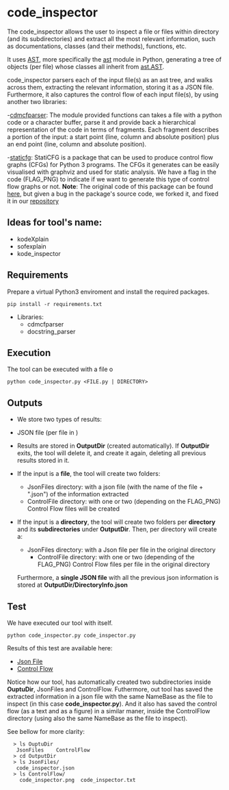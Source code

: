 # code_inspector

The code_inspector allows the user to inspect a file or files within directory 
(and its subdirectories) and extract all the most relevant information, 
such as documentations, classes (and their methods), functions, etc.

It uses [AST](https://en.wikipedia.org/wiki/Abstract_syntax_tree), more specifically
the [ast](https://docs.python.org/3/library/ast.html) module in Python, generating
a tree of objects (per file) whose classes all inherit from [ast.AST](https://docs.python.org/3/library/ast.html#ast.AST).

code_inspector parsers each of the input file(s) as an ast tree, and walks across them, extracting
the relevant information, storing it as a JSON file.  Furthermore, it also captures the control
flow of each input file(s), by using another two libraries:

-[cdmcfparser](https://pypi.org/project/cdmcfparser/): The module provided functions can takes a file with a python code or a character buffer, parse it and provide back a hierarchical representation of the code in terms of fragments. Each fragment describes a portion of the input: a start point (line, column and absolute position) plus an end point (line, column and absolute position).

-[staticfg](./staticfg): StatiCFG is a package that can be used to produce control flow graphs (CFGs) for Python 3 programs. The CFGs it generates can be easily visualised with graphviz and used for static analysis. We have a flag in the code (FLAG_PNG) to indicate if we want to generate this type of control flow graphs or not. **Note**: The original code of this package can be found [here](https://github.com/coetaur0/staticfg), but given a bug in the package's source code, we forked it, and fixed it in our [repository](./staticfg)  

 

## Ideas for tool's name:
 - kodeXplain
 - sofexplain
 - kode_inspector

## Requirements

Prepare a virtual Python3 enviroment and install the required packages.

`pip install -r requirements.txt`

- Libraries:
  - cdmcfparser
  - docstring_parser

## Execution

The tool can be executed with a file o

`python code_inspector.py <FILE.py | DIRECTORY>`

## Outputs

* We store two types of results:
 - JSON file (per file in )

* Results are stored in **OutputDir** (created automatically). If **OutputDir** exits, the tool will delete it, and create it again, deleting all previous 
results stored in it. 

* If the input is a **file**, the tool will create two folders:
	- JsonFiles directory: with a json file (with the name of the file + ".json") of the information extracted
	- ControlFile directory: with one or two (depending on the FLAG_PNG) Control Flow files will be created

* If the input is a **directory**, the tool will create two folders per **directory** and its **subdirectories** under **OutputDir**.
  Then, per directory will create a:
	- JsonFiles directory: with a Json file per file in the original directory
        - ControlFile directory: with one or two (depending of the FLAG_PNG) Control Flow files per file in the original directory
  
  Furthermore, a **single JSON file** with all the previous json information is stored at **OutputDir/DirectoryInfo.json**

## Test

  We have executed our tool with itself.

  `python code_inspector.py code_inspector.py`


  Results of this test are available here:

* [Json File](./OutputDir/JsonFiles) 
* [Control Flow](./OutputDir/ControlFlow)

Notice how our tool, has automatically created two subdirectories inside **OuptuDir**, JsonFiles and ControlFlow.
Futhermore, out tool has saved the extracted information in a json file with the same NameBase as the file to inspect
(in this case **code_inspector.py**). And it also has saved the control flow (as a text and as a figure) in a similar maner, 
inside the ControlFlow directory (using also the same NameBase as the file to inspect). 

See bellow for more clarity:

```
  > ls OuptuDir
   JsonFiles	ControlFlow
  > cd OutputDir
  > ls JsonFiles/
   code_inspector.json
  > ls ControlFlow/
    code_inspector.png	code_inspector.txt
```
